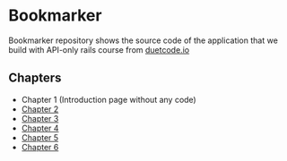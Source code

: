 # Bookmarker

Bookmarker repository shows the source code of the application that we build with API-only rails course from [duetcode.io](https://duetcode.io/rails-api-only-course)

## Chapters

- Chapter 1 (Introduction page without any code)
- [Chapter 2](https://github.com/duetcode/bookmarker/commits/chapter-2)
- [Chapter 3](https://github.com/duetcode/bookmarker/commits/chapter-3)
- [Chapter 4](https://github.com/duetcode/bookmarker/commits/chapter-4)
- [Chapter 5](https://github.com/duetcode/bookmarker/commits/chapter-5)
- [Chapter 6](https://github.com/duetcode/bookmarker/commits/chapter-6)
